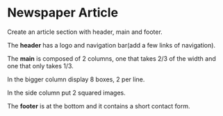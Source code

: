 # Newspaper Article

Create an article section with header, main and footer.

The **header** has a logo and navigation bar(add a few links of navigation).

The **main** is composed of 2 columns, one that takes 2/3 of the width and one that only takes 1/3.

In the bigger column display 8 boxes, 2 per line.

In the side column put 2 squared images.

The **footer** is at the bottom and it contains a short contact form.
